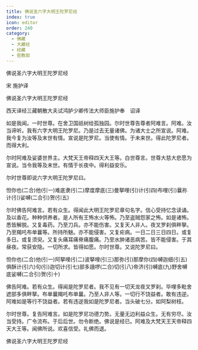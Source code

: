 ```yaml
---
title: 佛说圣六字大明王陀罗尼经
index: true
icon: editor
order: 240
category:
  - 佛藏
  - 大藏经
  - 经藏
  - 密教部
---
```


  佛说圣六字大明王陀罗尼经  

宋 施护译  

佛说圣六字大明王陀罗尼经  

西天译经三藏朝散大夫试鸿胪少卿传法大师臣施护奉　诏译  

如是我闻。一时世尊。在舍卫国祇树给孤独园。尔时世尊告尊者阿难言。阿难。汝当谛听。我有六字大明王陀罗尼。乃是过去无量诸佛。为诸大士之所宣说。阿难。我今复为汝等及末世有情。宣说是陀罗尼。当使有情。于未来世。得此陀罗尼者。而得大利。  

尔时阿难及娑婆世界主。大梵天王帝释四天大王等。白世尊言。世尊大慈大悲愿为宣说。当令我等及末世。有情于长夜中。得利益安乐。  

尔时世尊即说六字大明王陀罗尼曰。  

怛你也(二合)他(引一)难底隶(引二)摩度摩底(三)曼拏哩(引)计(引四)布哩(引)曩祢计(引)娑嚩(二合引)贺(引五)  

尔时佛告阿难言。若有众生。得闻此大明王陀罗尼章句名字。信心受持忆念读诵。及以香花。种种供养者。是人所有王怖水火等怖。乃至盗贼怨家之怖。如是诸怖。悉皆解脱。又复毒药。乃至刀兵。亦不能伤害。又复天人非人。夜叉罗刹俱畔拏。乃至羯吒布单曩等。所持所魅。亦不能侵害。又复疟病。一日二日三日四日。或复多日。或复须臾。又复头痛耳痛脊痛腹痛。乃至水肿诸恶病苦。皆不能侵害。于其昼夜。常获安隐。一切所求。皆得如愿。尔时世尊。又说陀罗尼曰。  

怛你也(二合)他(引一)阿拏哩(引二)波拏哩(引三)那弥(引)那摩你(四)嚩迦细(引五)俱酥计(引六)句(引)迦切计(引七)部多誐啰(二合)切(引八)帝济(引)嚩底(九)野舍嚩底娑嚩(二合引)贺(引十)  

佛告阿难。若有众生。得闻是陀罗尼者。我不见有一切天龙夜叉罗刹。毕哩多毗舍遮部多俱畔拏。布单曩羯吒布单曩。乃至人非人等。一切行不饶益者。敢有违逆。阿难如是等行不饶益者。若有违逆我如是陀罗尼者。当头破七分。如阿梨树枝。  

尔时世尊。复告阿难言。如是陀罗尼功德力势。无量无边利益众生。无有穷尽。汝当受持。广令流布。于后后世。勿令断绝。佛说是经已。阿难及大梵天王天帝释四天大王等。闻佛所说。欢喜信受。礼佛而退。  

佛说圣六字大明王陀罗尼经  

